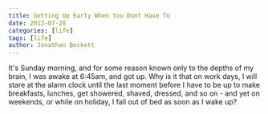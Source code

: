 ```yaml
---
title: Getting Up Early When You Dont Have To
date: 2013-07-28
categories: [life]
tags: [life]
author: Jonathan Beckett
---
```


It's Sunday morning, and for some reason known only to the depths of my brain, I was awake at 6:45am, and got up. Why is it that on work days, I will stare at the alarm clock until the last moment before I have to be up to make breakfasts, lunches, get showered, shaved, dressed, and so on - and yet on weekends, or while on holiday, I fall out of bed as soon as I wake up?
